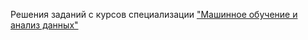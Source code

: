 Решения заданий с курсов специализации ["Машинное обучение и анализ данных"](https://www.coursera.org/specializations/machine-learning-data-analysis)

